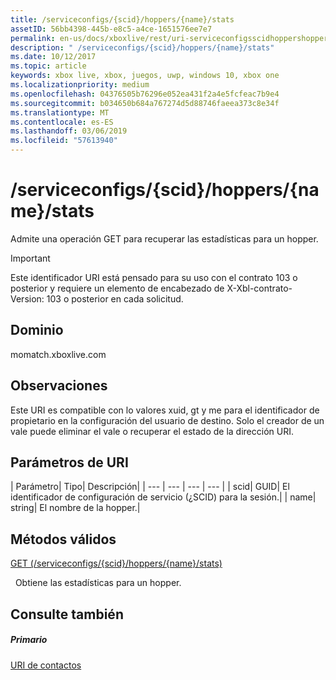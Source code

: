 ```yaml
---
title: /serviceconfigs/{scid}/hoppers/{name}/stats
assetID: 56bb4398-445b-e8c5-a4ce-1651576ee7e7
permalink: en-us/docs/xboxlive/rest/uri-serviceconfigsscidhoppershoppernamestats.html
description: " /serviceconfigs/{scid}/hoppers/{name}/stats"
ms.date: 10/12/2017
ms.topic: article
keywords: xbox live, xbox, juegos, uwp, windows 10, xbox one
ms.localizationpriority: medium
ms.openlocfilehash: 04376505b76296e052ea431f2a4e5fcfeac7b9e4
ms.sourcegitcommit: b034650b684a767274d5d88746faeea373c8e34f
ms.translationtype: MT
ms.contentlocale: es-ES
ms.lasthandoff: 03/06/2019
ms.locfileid: "57613940"
---
```

# <a name="serviceconfigsscidhoppersnamestats"></a>/serviceconfigs/{scid}/hoppers/{name}/stats

Admite una operación GET para recuperar las estadísticas para un hopper.

> [!IMPORTANT]
> Este identificador URI está pensado para su uso con el contrato 103 o posterior y requiere un elemento de encabezado de X-Xbl-contrato-Version: 103 o posterior en cada solicitud.

<a id="ID4ER"></a>


## <a name="domain"></a>Dominio
momatch.xboxlive.com  
<a id="ID4EW"></a>


## <a name="remarks"></a>Observaciones
Este URI es compatible con lo valores xuid, gt y me para el identificador de propietario en la configuración del usuario de destino. Solo el creador de un vale puede eliminar el vale o recuperar el estado de la dirección URI.  
<a id="ID4E6"></a>


## <a name="uri-parameters"></a>Parámetros de URI

| Parámetro| Tipo| Descripción|
| --- | --- | --- | --- |
| scid| GUID| El identificador de configuración de servicio (¿SCID) para la sesión.|
| name| string| El nombre de la hopper.|

<a id="ID4EEC"></a>


## <a name="valid-methods"></a>Métodos válidos

[GET (/serviceconfigs/{scid}/hoppers/{name}/stats)](uri-serviceconfigsscidhoppershoppernamestatsget.md)

&nbsp;&nbsp;Obtiene las estadísticas para un hopper.

<a id="ID4EQC"></a>


## <a name="see-also"></a>Consulte también

<a id="ID4ESC"></a>


##### <a name="parent"></a>Primario  

[URI de contactos](atoc-reference-matchtickets.md)
